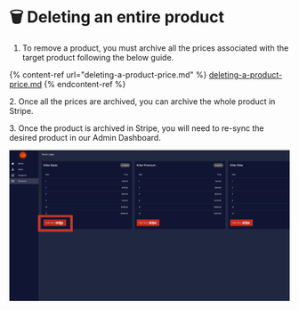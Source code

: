 # 🗑 Deleting an entire product

1. To remove a product, you must archive all the prices associated with the target product following the below guide.

{% content-ref url="deleting-a-product-price.md" %}
[deleting-a-product-price.md](deleting-a-product-price.md)
{% endcontent-ref %}

2\. Once all the prices are archived, you can archive the whole product in Stripe.

3\. Once the product is archived in Stripe, you will need to re-sync the desired product in our Admin Dashboard.

![](<../.gitbook/assets/image (14).png>)
